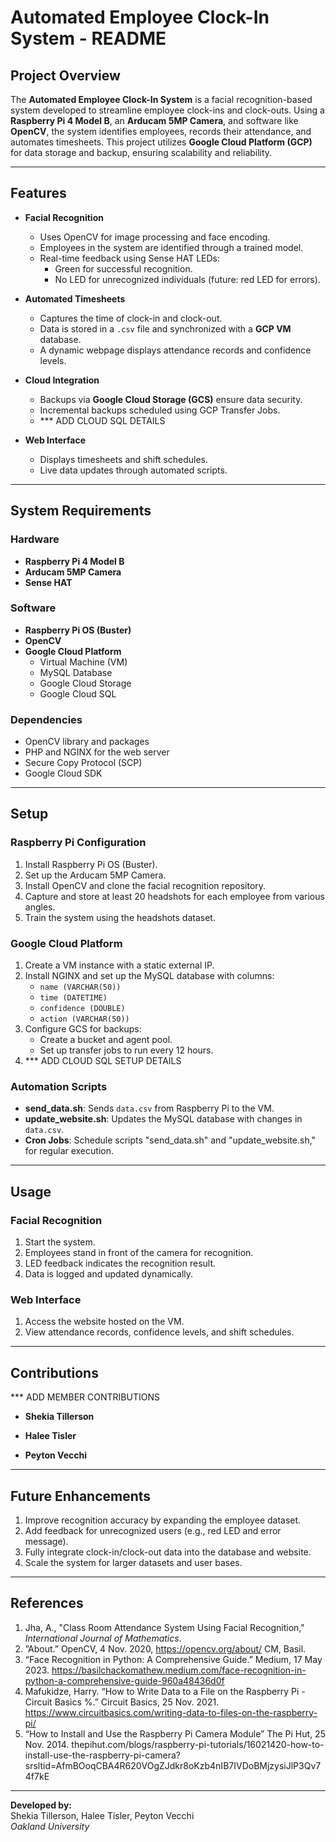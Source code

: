 # Automated Employee Clock-In System - README  

## Project Overview  
The **Automated Employee Clock-In System** is a facial recognition-based system developed to streamline employee clock-ins and clock-outs. Using a **Raspberry Pi 4 Model B**, an **Arducam 5MP Camera**, and software like **OpenCV**, the system identifies employees, records their attendance, and automates timesheets. This project utilizes **Google Cloud Platform (GCP)** for data storage and backup, ensuring scalability and reliability.

---

## Features  
- **Facial Recognition**  
  - Uses OpenCV for image processing and face encoding.  
  - Employees in the system are identified through a trained model.  
  - Real-time feedback using Sense HAT LEDs:  
    - Green for successful recognition.  
    - No LED for unrecognized individuals (future: red LED for errors).  

- **Automated Timesheets**  
  - Captures the time of clock-in and clock-out.  
  - Data is stored in a `.csv` file and synchronized with a **GCP VM** database.  
  - A dynamic webpage displays attendance records and confidence levels.  

- **Cloud Integration**  
  - Backups via **Google Cloud Storage (GCS)** ensure data security.  
  - Incremental backups scheduled using GCP Transfer Jobs.
  - *** ADD CLOUD SQL DETAILS

- **Web Interface**  
  - Displays timesheets and shift schedules.  
  - Live data updates through automated scripts.  

---

## System Requirements  

### Hardware  
- **Raspberry Pi 4 Model B**  
- **Arducam 5MP Camera**  
- **Sense HAT**  

### Software  
- **Raspberry Pi OS (Buster)**  
- **OpenCV**  
- **Google Cloud Platform**  
  - Virtual Machine (VM)  
  - MySQL Database  
  - Google Cloud Storage
  - Google Cloud SQL  

### Dependencies  
- OpenCV library and packages  
- PHP and NGINX for the web server  
- Secure Copy Protocol (SCP)  
- Google Cloud SDK  

---

## Setup  

### Raspberry Pi Configuration  
1. Install Raspberry Pi OS (Buster).  
2. Set up the Arducam 5MP Camera.  
3. Install OpenCV and clone the facial recognition repository.  
4. Capture and store at least 20 headshots for each employee from various angles.  
5. Train the system using the headshots dataset.  

### Google Cloud Platform  
1. Create a VM instance with a static external IP.  
2. Install NGINX and set up the MySQL database with columns:  
   - `name (VARCHAR(50))`  
   - `time (DATETIME)`  
   - `confidence (DOUBLE)`  
   - `action (VARCHAR(50))`  
3. Configure GCS for backups:  
   - Create a bucket and agent pool.  
   - Set up transfer jobs to run every 12 hours.
4. *** ADD CLOUD SQL SETUP DETAILS  

### Automation Scripts  
- **send_data.sh**: Sends `data.csv` from Raspberry Pi to the VM.  
- **update_website.sh**: Updates the MySQL database with changes in `data.csv`.  
- **Cron Jobs**: Schedule scripts "send_data.sh" and "update_website.sh," for regular execution.  

---

## Usage  

### Facial Recognition  
1. Start the system.  
2. Employees stand in front of the camera for recognition.  
3. LED feedback indicates the recognition result.  
4. Data is logged and updated dynamically.  

### Web Interface  
1. Access the website hosted on the VM.  
2. View attendance records, confidence levels, and shift schedules.  

---

## Contributions  

*** ADD MEMBER CONTRIBUTIONS

- **Shekia Tillerson**  
   

- **Halee Tisler**  
   

- **Peyton Vecchi**  
   

---

## Future Enhancements  
1. Improve recognition accuracy by expanding the employee dataset.  
2. Add feedback for unrecognized users (e.g., red LED and error message).  
3. Fully integrate clock-in/clock-out data into the database and website.  
4. Scale the system for larger datasets and user bases.  

---

## References  
1. Jha, A., "Class Room Attendance System Using Facial Recognition," *International Journal of Mathematics*.  
2. ”About.” OpenCV, 4 Nov. 2020, https://opencv.org/about/ CM, Basil.
3. “Face Recognition in Python: A Comprehensive Guide.” Medium, 17 May 2023. https://basilchackomathew.medium.com/face-recognition-in-python-a-comprehensive-guide-960a48436d0f
4. Mafukidze, Harry. “How to Write Data to a File on the Raspberry Pi - Circuit Basics %.” Circuit Basics, 25 Nov. 2021. https://www.circuitbasics.com/writing-data-to-files-on-the-raspberry-pi/
5. “How to Install and Use the Raspberry Pi Camera Module” The Pi Hut, 25 Nov. 2014. thepihut.com/blogs/raspberry-pi-tutorials/16021420-how-to-install-use-the-raspberry-pi-camera?srsltid=AfmBOoqCBA4R620VOgZJdkr8oKzb4nIB7IVDoBMjzysiJlP3Qv74f7kE  

---  

**Developed by:**  
Shekia Tillerson, Halee Tisler, Peyton Vecchi  
*Oakland University*  

